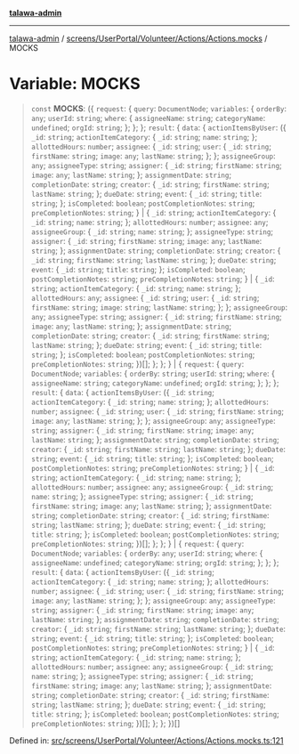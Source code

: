 [**talawa-admin**](../../../../../../README.md)

***

[talawa-admin](../../../../../../README.md) / [screens/UserPortal/Volunteer/Actions/Actions.mocks](../README.md) / MOCKS

# Variable: MOCKS

> `const` **MOCKS**: (\{ `request`: \{ `query`: `DocumentNode`; `variables`: \{ `orderBy`: `any`; `userId`: `string`; `where`: \{ `assigneeName`: `string`; `categoryName`: `undefined`; `orgId`: `string`; \}; \}; \}; `result`: \{ `data`: \{ `actionItemsByUser`: (\{ `_id`: `string`; `actionItemCategory`: \{ `_id`: `string`; `name`: `string`; \}; `allottedHours`: `number`; `assignee`: \{ `_id`: `string`; `user`: \{ `_id`: `string`; `firstName`: `string`; `image`: `any`; `lastName`: `string`; \}; \}; `assigneeGroup`: `any`; `assigneeType`: `string`; `assigner`: \{ `_id`: `string`; `firstName`: `string`; `image`: `any`; `lastName`: `string`; \}; `assignmentDate`: `string`; `completionDate`: `string`; `creator`: \{ `_id`: `string`; `firstName`: `string`; `lastName`: `string`; \}; `dueDate`: `string`; `event`: \{ `_id`: `string`; `title`: `string`; \}; `isCompleted`: `boolean`; `postCompletionNotes`: `string`; `preCompletionNotes`: `string`; \} \| \{ `_id`: `string`; `actionItemCategory`: \{ `_id`: `string`; `name`: `string`; \}; `allottedHours`: `number`; `assignee`: `any`; `assigneeGroup`: \{ `_id`: `string`; `name`: `string`; \}; `assigneeType`: `string`; `assigner`: \{ `_id`: `string`; `firstName`: `string`; `image`: `any`; `lastName`: `string`; \}; `assignmentDate`: `string`; `completionDate`: `string`; `creator`: \{ `_id`: `string`; `firstName`: `string`; `lastName`: `string`; \}; `dueDate`: `string`; `event`: \{ `_id`: `string`; `title`: `string`; \}; `isCompleted`: `boolean`; `postCompletionNotes`: `string`; `preCompletionNotes`: `string`; \} \| \{ `_id`: `string`; `actionItemCategory`: \{ `_id`: `string`; `name`: `string`; \}; `allottedHours`: `any`; `assignee`: \{ `_id`: `string`; `user`: \{ `_id`: `string`; `firstName`: `string`; `image`: `string`; `lastName`: `string`; \}; \}; `assigneeGroup`: `any`; `assigneeType`: `string`; `assigner`: \{ `_id`: `string`; `firstName`: `string`; `image`: `any`; `lastName`: `string`; \}; `assignmentDate`: `string`; `completionDate`: `string`; `creator`: \{ `_id`: `string`; `firstName`: `string`; `lastName`: `string`; \}; `dueDate`: `string`; `event`: \{ `_id`: `string`; `title`: `string`; \}; `isCompleted`: `boolean`; `postCompletionNotes`: `string`; `preCompletionNotes`: `string`; \})[]; \}; \}; \} \| \{ `request`: \{ `query`: `DocumentNode`; `variables`: \{ `orderBy`: `string`; `userId`: `string`; `where`: \{ `assigneeName`: `string`; `categoryName`: `undefined`; `orgId`: `string`; \}; \}; \}; `result`: \{ `data`: \{ `actionItemsByUser`: (\{ `_id`: `string`; `actionItemCategory`: \{ `_id`: `string`; `name`: `string`; \}; `allottedHours`: `number`; `assignee`: \{ `_id`: `string`; `user`: \{ `_id`: `string`; `firstName`: `string`; `image`: `any`; `lastName`: `string`; \}; \}; `assigneeGroup`: `any`; `assigneeType`: `string`; `assigner`: \{ `_id`: `string`; `firstName`: `string`; `image`: `any`; `lastName`: `string`; \}; `assignmentDate`: `string`; `completionDate`: `string`; `creator`: \{ `_id`: `string`; `firstName`: `string`; `lastName`: `string`; \}; `dueDate`: `string`; `event`: \{ `_id`: `string`; `title`: `string`; \}; `isCompleted`: `boolean`; `postCompletionNotes`: `string`; `preCompletionNotes`: `string`; \} \| \{ `_id`: `string`; `actionItemCategory`: \{ `_id`: `string`; `name`: `string`; \}; `allottedHours`: `number`; `assignee`: `any`; `assigneeGroup`: \{ `_id`: `string`; `name`: `string`; \}; `assigneeType`: `string`; `assigner`: \{ `_id`: `string`; `firstName`: `string`; `image`: `any`; `lastName`: `string`; \}; `assignmentDate`: `string`; `completionDate`: `string`; `creator`: \{ `_id`: `string`; `firstName`: `string`; `lastName`: `string`; \}; `dueDate`: `string`; `event`: \{ `_id`: `string`; `title`: `string`; \}; `isCompleted`: `boolean`; `postCompletionNotes`: `string`; `preCompletionNotes`: `string`; \})[]; \}; \}; \} \| \{ `request`: \{ `query`: `DocumentNode`; `variables`: \{ `orderBy`: `any`; `userId`: `string`; `where`: \{ `assigneeName`: `undefined`; `categoryName`: `string`; `orgId`: `string`; \}; \}; \}; `result`: \{ `data`: \{ `actionItemsByUser`: (\{ `_id`: `string`; `actionItemCategory`: \{ `_id`: `string`; `name`: `string`; \}; `allottedHours`: `number`; `assignee`: \{ `_id`: `string`; `user`: \{ `_id`: `string`; `firstName`: `string`; `image`: `any`; `lastName`: `string`; \}; \}; `assigneeGroup`: `any`; `assigneeType`: `string`; `assigner`: \{ `_id`: `string`; `firstName`: `string`; `image`: `any`; `lastName`: `string`; \}; `assignmentDate`: `string`; `completionDate`: `string`; `creator`: \{ `_id`: `string`; `firstName`: `string`; `lastName`: `string`; \}; `dueDate`: `string`; `event`: \{ `_id`: `string`; `title`: `string`; \}; `isCompleted`: `boolean`; `postCompletionNotes`: `string`; `preCompletionNotes`: `string`; \} \| \{ `_id`: `string`; `actionItemCategory`: \{ `_id`: `string`; `name`: `string`; \}; `allottedHours`: `number`; `assignee`: `any`; `assigneeGroup`: \{ `_id`: `string`; `name`: `string`; \}; `assigneeType`: `string`; `assigner`: \{ `_id`: `string`; `firstName`: `string`; `image`: `any`; `lastName`: `string`; \}; `assignmentDate`: `string`; `completionDate`: `string`; `creator`: \{ `_id`: `string`; `firstName`: `string`; `lastName`: `string`; \}; `dueDate`: `string`; `event`: \{ `_id`: `string`; `title`: `string`; \}; `isCompleted`: `boolean`; `postCompletionNotes`: `string`; `preCompletionNotes`: `string`; \})[]; \}; \}; \})[]

Defined in: [src/screens/UserPortal/Volunteer/Actions/Actions.mocks.ts:121](https://github.com/bint-Eve/talawa-admin/blob/3ea1bc8148fd1f2efa92a17958ea5a5df0d9cc86/src/screens/UserPortal/Volunteer/Actions/Actions.mocks.ts#L121)
